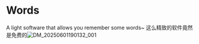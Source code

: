 # Words
A light software that allows you remember some words~
这么精致的软件竟然是免费的![DM_20250601190132_001](https://github.com/user-attachments/assets/fc992b43-31f3-4eb3-97cc-d6060de64db8)
